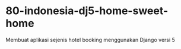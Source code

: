 # 80-indonesia-dj5-home-sweet-home
Membuat aplikasi sejenis hotel booking menggunakan Django versi 5
